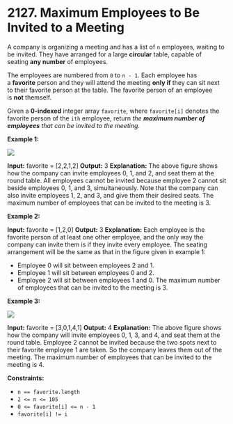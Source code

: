 # 2127. Maximum Employees to Be Invited to a Meeting 

A company is organizing a meeting and has a list of `n` employees, waiting to be invited. They have arranged for a large **circular** table, capable of seating **any number** of employees.

The employees are numbered from `0` to `n - 1`. Each employee has a **favorite** person and they will attend the meeting **only if** they can sit next to their favorite person at the table. The favorite person of an employee is **not** themself.

Given a **0-indexed** integer array `favorite`, where `favorite[i]` denotes the favorite person of the `ith` employee, return _the **maximum number of employees** that can be invited to the meeting_.

**Example 1:**

![](https://assets.leetcode.com/uploads/2021/12/14/ex1.png)

**Input:** favorite = [2,2,1,2]
**Output:** 3
**Explanation:**
The above figure shows how the company can invite employees 0, 1, and 2, and seat them at the round table.
All employees cannot be invited because employee 2 cannot sit beside employees 0, 1, and 3, simultaneously.
Note that the company can also invite employees 1, 2, and 3, and give them their desired seats.
The maximum number of employees that can be invited to the meeting is 3. 

**Example 2:**

**Input:** favorite = [1,2,0]
**Output:** 3
**Explanation:** 
Each employee is the favorite person of at least one other employee, and the only way the company can invite them is if they invite every employee.
The seating arrangement will be the same as that in the figure given in example 1:
- Employee 0 will sit between employees 2 and 1.
- Employee 1 will sit between employees 0 and 2.
- Employee 2 will sit between employees 1 and 0.
The maximum number of employees that can be invited to the meeting is 3.

**Example 3:**

![](https://assets.leetcode.com/uploads/2021/12/14/ex2.png)

**Input:** favorite = [3,0,1,4,1]
**Output:** 4
**Explanation:**
The above figure shows how the company will invite employees 0, 1, 3, and 4, and seat them at the round table.
Employee 2 cannot be invited because the two spots next to their favorite employee 1 are taken.
So the company leaves them out of the meeting.
The maximum number of employees that can be invited to the meeting is 4.

**Constraints:**

- `n == favorite.length`
- `2 <= n <= 105`
- `0 <= favorite[i] <= n - 1`
- `favorite[i] != i`